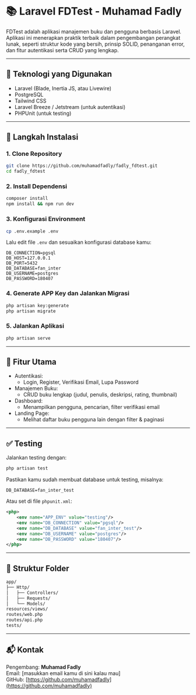# 📚 Laravel FDTest - Muhamad Fadly

FDTest adalah aplikasi manajemen buku dan pengguna berbasis Laravel. Aplikasi ini menerapkan praktik terbaik dalam pengembangan perangkat lunak, seperti struktur kode yang bersih, prinsip SOLID, penanganan error, dan fitur autentikasi serta CRUD yang lengkap.

---

## 🔧 Teknologi yang Digunakan

- Laravel (Blade, Inertia JS, atau Livewire)  
- PostgreSQL  
- Tailwind CSS  
- Laravel Breeze / Jetstream (untuk autentikasi)  
- PHPUnit (untuk testing)

---

## 🚀 Langkah Instalasi

### 1. Clone Repository

```bash
git clone https://github.com/muhamadfadly/fadly_fdtest.git
cd fadly_fdtest
```

### 2. Install Dependensi

```bash
composer install
npm install && npm run dev
```

### 3. Konfigurasi Environment

```bash
cp .env.example .env
```

Lalu edit file `.env` dan sesuaikan konfigurasi database kamu:

```env
DB_CONNECTION=pgsql
DB_HOST=127.0.0.1
DB_PORT=5432
DB_DATABASE=fan_inter
DB_USERNAME=postgres
DB_PASSWORD=180407
```

### 4. Generate APP Key dan Jalankan Migrasi

```bash
php artisan key:generate
php artisan migrate
```

### 5. Jalankan Aplikasi

```bash
php artisan serve
```

---

## 🔐 Fitur Utama

- Autentikasi:
  - Login, Register, Verifikasi Email, Lupa Password
- Manajemen Buku:
  - CRUD buku lengkap (judul, penulis, deskripsi, rating, thumbnail)
- Dashboard:
  - Menampilkan pengguna, pencarian, filter verifikasi email
- Landing Page:
  - Melihat daftar buku pengguna lain dengan filter & paginasi

---

## ✅ Testing

Jalankan testing dengan:

```bash
php artisan test
```

Pastikan kamu sudah membuat database untuk testing, misalnya:

```env
DB_DATABASE=fan_inter_test
```

Atau set di file `phpunit.xml`:

```xml
<php>
    <env name="APP_ENV" value="testing"/>
    <env name="DB_CONNECTION" value="pgsql"/>
    <env name="DB_DATABASE" value="fan_inter_test"/>
    <env name="DB_USERNAME" value="postgres"/>
    <env name="DB_PASSWORD" value="180407"/>
</php>
```

---

## 📁 Struktur Folder

```bash
app/
├── Http/
│   ├── Controllers/
│   ├── Requests/
│   └── Models/
resources/views/
routes/web.php
routes/api.php
tests/
```

---

## 📬 Kontak

Pengembang: **Muhamad Fadly**  
Email: [masukkan email kamu di sini kalau mau]  
GitHub: [https://github.com/muhamadfadly](https://github.com/muhamadfadly)
